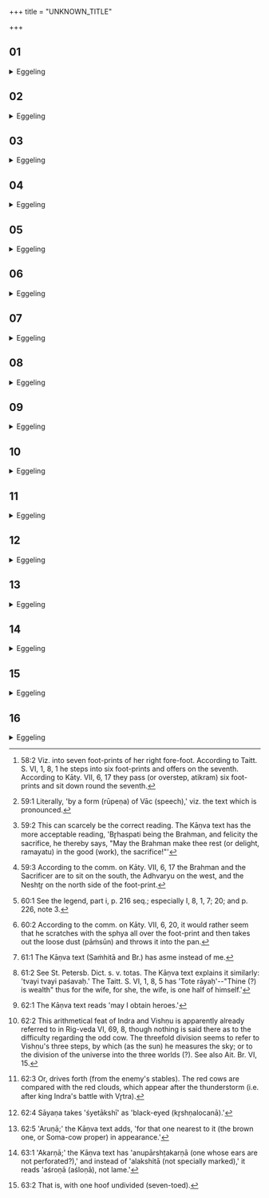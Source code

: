 +++
title = "UNKNOWN_TITLE"

+++


##  01
<details><summary>Eggeling</summary>

1. He follows her, stepping into seven foot-prints of hers [^egg_157]; he thereby takes possession of her: that

[^egg_157]: 58:2 Viz. into seven foot-prints of her right fore-foot. According to  Taitt. S. VI, 1, 8, 1 he steps into six foot-prints and offers on the seventh. According to Kāty. VII, 6, 17 they pass (or overstep, atikram) six foot-prints and sit down round the seventh.

is why he steps into seven of her foot-prints. For when the metres were produced from Vāc (speech), the one consisting of seven feet, the Śakvarī, was the last (highest) of them. It is that (metre) he now draws down towards himself from above: this is why he steps into seven of her foot-prints.
</details>

##  02
<details><summary>Eggeling</summary>

2. It is as Vāc [^egg_158] that he steps into them; (with the text, Vāj. S. IV, 21), 'Thou art a Vasvī, thou art Aditi, thou art an Ādityā, thou art a Rudrā, thou art Candrā; for she is indeed a Vasvī and Aditi, an Ādityā, a Rudrā, Candrā. 'May Br̥haspati make thee rest in happiness!'--Br̥haspati being the Brahman, he thereby means to say, 'May Br̥haspati lead thee hither by means of the good (work) [^egg_159]!' 'Rudra, together with the Vasus, is well-pleased with thee:' this he says to secure her (the cow's) safety, for cattle cannot pass beyond Rudra.

[^egg_158]: 59:1 Literally, 'by a form (rūpeṇa) of Vāc (speech),' viz. the text which is pronounced.

[^egg_159]: 59:2 This can scarcely be the correct reading. The Kāṇva text has the more acceptable reading, 'Br̥haspati being the Brahman, and felicity the sacrifice, he thereby says, "May the Brahman make thee rest (or delight, ramayatu) in the good (work), the sacrifice!"'
</details>

##  03
<details><summary>Eggeling</summary>

3. They now sit down [^egg_160] round the seventh footprint; and having laid down the piece of gold in the foot-print, he offers. For offering is made on nothing but fire, and the gold has sprung from Agni's seed: and thus that offering of his is indeed made over

[^egg_160]: 59:3 According to the comm. on Kāty. VII, 6, 17 the Brahman and the Sacrificer are to sit on the south, the Adhvaryu on the west, and the Neshṭr̥ on the north side of the foot-print.

the fire. And the clarified butter being a thunderbolt, he now delivers her (the cow) by means of that thunderbolt, the butter; and by delivering her he makes her his own.
</details>

##  04
<details><summary>Eggeling</summary>

4. He (the Adhvaryu) offers (with the text, Vāj. S. IV, 22), 'On Aditi's head I pour thee;' for Aditi being this earth, it is on the head of the latter that he offers;--'on the worshipping-ground of the earth'--for on the worshipping-ground of the earth he indeed offers;--'Thou art Iḍā's footprint, filled with butter, Hail!' for Iḍā being the cow [^egg_161], he indeed offers on the cow's foot-print; and 'filled with butter, Hail!' he says, because it indeed becomes filled with butter when offered upon.

[^egg_161]: 60:1 See the legend, part i, p. 216 seq.; especially I, 8, 1, 7; 20; and p. 226, note 3.
</details>

##  05
<details><summary>Eggeling</summary>

5. Thereupon he takes the wooden sword and draws lines round (the foot-print): the wooden sword being a thunderbolt, it is with the thunderbolt that he draws round it. Thrice he draws round it, so that he encompasses it on all sides with a threefold thunderbolt, for no one to trespass upon it.
</details>

##  06
<details><summary>Eggeling</summary>

6. He draws the lines (with the texts), 'Rejoice in us!' whereby he means to say, 'Rejoice in the sacrificer!' Having then, by tracing, cut out the foot-print all round [^egg_162], he throws it into the pan, with, 'In us is thy kinship,' whereby he means to say, 'In the sacrificer is thy kinship.'

[^egg_162]: 60:2 According to the comm. on Kāty. VII, 6, 20, it would rather seem that he scratches with the sphya all over the foot-print and then takes out the loose dust (pāṁsūn) and throws it into the pan.
</details>

##  07
<details><summary>Eggeling</summary>

7. He then pours some water on (the place whence the earth has been removed). Wherever in digging they hurt her (the earth) and knock off anything

from her,--water being (a means of) soothing,--that he now soothes by means of water, that he heals by means of water: that is why he pours water thereon.
</details>

##  08
<details><summary>Eggeling</summary>

8. He then hands (the dust of) the foot-print to the sacrificer, with, 'In thee is wealth,'--wealth meaning cattle, he thereby means to say, 'in thee is cattle.' The sacrificer receives it with, 'With me [^egg_163] is wealth,'--wealth meaning cattle, he thereby means to say, 'with me is cattle.'

[^egg_163]: 61:1 The Kāṇva text (Saṁhitā and Br.) has asme instead of me.
</details>

##  09
<details><summary>Eggeling</summary>

9. The Adhvaryu then touches himself (near the heart), with, 'May we not be deprived of prosperity!' Thus the Adhvaryu does not exclude himself from (the possession of) cattle.
</details>

##  10
<details><summary>Eggeling</summary>

10. Thereupon they hand (the dust of) the footprint over to the (sacrificer's) wife. The house being the wife's resting-place, he thereby establishes her in that safe resting-place, the house: for this reason he hands over the (earth of the) foot-print to the wife.
</details>

##  11
<details><summary>Eggeling</summary>

11. The Neshṭr̥ makes her say, 'Thine, thine [^egg_164] is wealth;' whereupon he causes her to be looked at by the Soma-cow. Now, Soma is a male, and the wife is a female, and that Soma-cow becomes here (exchanged for) Soma: a productive union is thus effected;--this is why he causes her to be looked at by the Soma-cow.

[^egg_164]: 61:2 See St. Petersb. Dict. s. v. totas. The Kāṇva text explains it similarly: 'tvayi tvayi paśavaḥ.' The Taitt. S. VI, 1, 8, 5 has 'Tote rāyaḥ'--"Thine (?) is wealth" thus for the wife, for she, the wife, is one half of himself.'
</details>

##  12
<details><summary>Eggeling</summary>

12. He causes her to be looked at (while she pronounces the text, Vāj. S. IV, 23), 'I have seen eye to eye with the divine intelligence, with the far-seeing Dakshiṇā: take

not my life from me, neither will I take thine; may I obtain a hero [^egg_165] in thy sight!' She thereby asks a blessing: a hero meaning a son, she thereby means to say, 'May I obtain a son in thy sight!'

[^egg_165]: 62:1 The Kāṇva text reads 'may I obtain heroes.'
</details>

##  13
<details><summary>Eggeling</summary>

13. One that is brown, with red-brown eyes, is (fit to be) a Soma-cow. For when Indra and Vishṇu divided a thousand (cows) into three parts, there was one left [^egg_166], and her they caused to propagate herself in three kinds; and hence, even now, if any one were to divide a thousand by three, one would remain over.

[^egg_166]: 62:2 This arithmetical feat of Indra and Vishṇu is apparently already referred to in Rig-veda VI, 69, 8, though nothing is said there as to the difficulty regarding the odd cow. The threefold division seems to refer to Vishṇu's three steps, by which (as the sun) he measures the sky; or to the division of the universe into the three worlds (?). See also Ait. Br. VI, 15.
</details>

##  14
<details><summary>Eggeling</summary>

14. The brown one, with red-brown eyes, is the Soma-cow; and that ruddy one is the Vr̥tra-killer's (India's) own, whom the king here chooses for himself [^egg_167] after winning the battle; and the ruddy one with reddish-white eyes [^egg_168] is the Fathers' own whom they slay here for the Fathers.

[^egg_167]: 62:3 Or, drives forth (from the enemy's stables). The red cows are compared with the red clouds, which appear after the thunderstorm (i.e. after king Indra's battle with Vr̥tra).

[^egg_168]: 62:4 Sāyaṇa takes 'śyetākshī' as 'black-eyed (kr̥shṇalocanā).'
</details>

##  15
<details><summary>Eggeling</summary>

15. Let, then, the brown one, with red-brown eyes, be the Soma-cow. And if he be unable to obtain a brown one with red-brown eyes, let it be a dark-red [^egg_169] one. And if he be unable to obtain a dark-red one, let it be a ruddy one, one of the

[^egg_169]: 62:5 'Aruṇā;' the Kāṇva text adds, 'for that one nearest to it (the brown one, or Soma-cow proper) in appearance.'

 Vr̥tra-killer's own. But let him nowise turn his fancy upon a ruddy one with reddish-white eyes.
</details>

##  16
<details><summary>Eggeling</summary>

16. Let it be one that is not impregnated. For that Soma-cow is in reality Vāc, and this Vāc (speech) is of unimpaired vigour; and of unimpaired vigour is one not (yet) impregnated: let it therefore be one not impregnated. Let it be one that is neither tailless, nor hornless, nor one-eyed, nor ear-less [^egg_170], nor specially marked, nor seven-hoofed [^egg_171];--for such a one is uniform, and uniform is this speech.

[^egg_170]: 63:1 'Akarṇā;' the Kāṇva text has 'anupārshṭakarṇā (one whose ears are not perforated?),' and instead of 'alakshitā (not specially marked),' it reads 'aśroṇā (aśloṇā), not lame.'

[^egg_171]: 63:2 That is, with one hoof undivided (seven-toed).
</details>